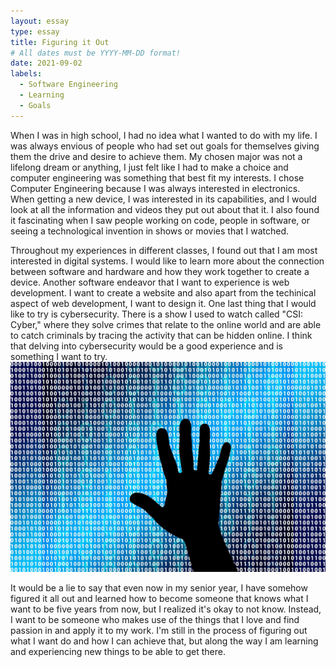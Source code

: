 ```yaml
---
layout: essay
type: essay
title: Figuring it Out
# All dates must be YYYY-MM-DD format!
date: 2021-09-02
labels:
  - Software Engineering
  - Learning
  - Goals
---
```


When I was in high school, I had no idea what I wanted to do with my life. I was always envious of people who had set out goals for themselves giving them the drive and desire to achieve them. My chosen major was not a lifelong dream or anything, I just felt like I had to make a choice and computer engineering was something that best fit my interests. I chose Computer Engineering because I was always interested in electronics. When getting a new device, I was interested in its capabilities, and I would look at all the information and videos they put out about that it. I also found it fascinating when I saw people working on code, people in software, or seeing a technological invention in shows or movies that I watched.

Throughout my experiences in different classes, I found out that I am most interested in digital systems. I would like to learn more about the connection between software and hardware and how they work together to create a device. Another software endeavor that I want to experience is web development. I want to create a website and also apart from the techinical aspect of web development, I want to design it. One last thing that I would like to try is cybersecurity. There is a show I used to watch called "CSI: Cyber," where they solve crimes that relate to the online world and are able to catch criminals by tracing the activity that can be hidden online. I think that delving into cybersecurity would be a good experience and is something I want to try. 
<img class="ui medium left floated image" src="../images/cyber.jpeg">

It would be a lie to say that even now in my senior year, I have somehow figured it all out and learned how to become someone that knows what I want to be five years from now, but I realized it's okay to not know. Instead, I want to be someone who makes use of the things that I love and find passion in and apply it to my work. I'm still in the process of figuring out what I want do and how I can achieve that, but along the way I am learning and experiencing new things to be able to get there.
